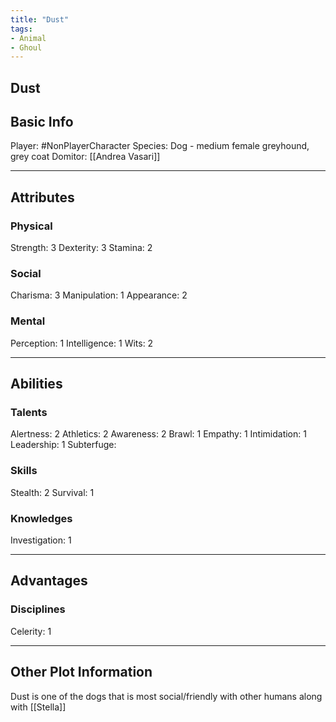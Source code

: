 ```yaml
---
title: "Dust"
tags:
- Animal
- Ghoul
---
```


Dust
---
## Basic Info
Player: #NonPlayerCharacter 
Species: Dog - medium female greyhound, grey coat
Domitor: [[Andrea Vasari]]

---

## Attributes
### Physical
Strength: 3
Dexterity: 3
Stamina: 2

### Social
Charisma: 3
Manipulation: 1
Appearance: 2

### Mental
Perception: 1
Intelligence: 1
Wits: 2

---

## Abilities
### Talents
Alertness: 2
Athletics: 2
Awareness: 2
Brawl: 1
Empathy: 1
Intimidation: 1
Leadership: 1
Subterfuge:

### Skills
Stealth: 2
Survival: 1

### Knowledges
Investigation: 1


---

## Advantages
### Disciplines
Celerity: 1

---
## Other Plot Information
Dust is one of the dogs that is most social/friendly with other humans along with [[Stella]]